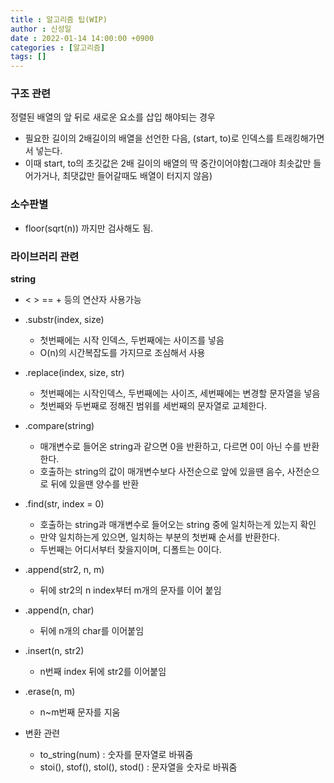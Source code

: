 ```yaml
---
title : 알고리즘 팁(WIP)
author : 신성일
date : 2022-01-14 14:00:00 +0900
categories : [알고리즘]
tags: []
---
```




### 구조 관련

정렬된 배열의 앞 뒤로 새로운 요소를 삽입 해야되는 경우

- 필요한 길이의 2배길이의 배열을 선언한 다음, (start, to)로 인덱스를 트래킹해가면서 넣는다.
- 이때 start, to의 초깃값은 2배 길이의 배열의 딱 중간이어야함(그래야 최솟값만 들어가거나, 최댓값만 들어갈때도 배열이 터지지 않음)



### **소수판별**

- floor(sqrt(n)) 까지만 검사해도 됨.



### 라이브러리 관련

**string**

- < > == +  등의 연산자 사용가능
- .substr(index, size)  
  - 첫번째에는 시작 인덱스, 두번째에는 사이즈를 넣음
  - O(n)의 시간복잡도를 가지므로 조심해서 사용
- .replace(index, size, str) 
  - 첫번째에는 시작인덱스, 두번째에는 사이즈, 세번째에는 변경할 문자열을 넣음
  - 첫번째와 두번째로 정해진 범위를 세번째의 문자열로 교체한다.
- .compare(string)
  - 매개변수로 들어온 string과 같으면 0을 반환하고, 다르면 0이 아닌 수를 반환한다.
  - 호출하는 string의 값이 매개변수보다 사전순으로 앞에 있을땐 음수, 사전순으로 뒤에 있을땐 양수를 반환
- .find(str, index = 0)
  - 호출하는 string과 매개변수로 들어오는 string 중에 일치하는게 있는지 확인
  - 만약 일치하는게 있으면, 일치하는 부분의 첫번째 순서를 반환한다.
  - 두번째는 어디서부터 찾을지이며, 디폴트는 0이다.
- .append(str2, n, m)
  - 뒤에 str2의 n index부터 m개의 문자를 이어 붙임
- .append(n, char)
  - 뒤에 n개의 char를 이어붙임
- .insert(n, str2)
  - n번째 index 뒤에 str2를 이어붙임
- .erase(n, m)
  - n~m번째 문자를 지움

- 변환 관련
  - to_string(num) : 숫자를 문자열로 바꿔줌
  - stoi(), stof(), stol(), stod() : 문자열을 숫자로 바꿔줌
